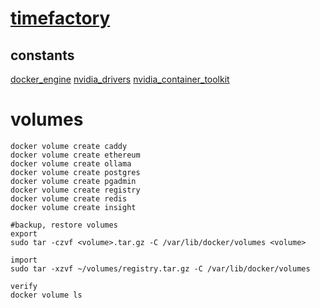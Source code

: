 # [timefactory](https://timefactory.io)

## constants

[docker_engine](https://docs.docker.com/engine/install)
[nvidia_drivers](https://documentation.ubuntu.com/server/how-to/graphics/install-nvidia-drivers/index.html)
[nvidia_container_toolkit](https://docs.nvidia.com/datacenter/cloud-native/container-toolkit/latest/index.html)

# volumes

```docker network create --driver bridge timefactory
docker volume create caddy
docker volume create ethereum
docker volume create ollama
docker volume create postgres
docker volume create pgadmin
docker volume create registry
docker volume create redis
docker volume create insight
```

```
#backup, restore volumes
export
sudo tar -czvf <volume>.tar.gz -C /var/lib/docker/volumes <volume>

import
sudo tar -xzvf ~/volumes/registry.tar.gz -C /var/lib/docker/volumes

verify
docker volume ls
```
